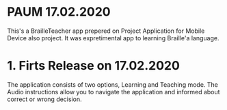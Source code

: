 # PAUM  17.02.2020
This's a BrailleTeacher app prepered on Project Application for Mobile Device also project.
It was expretimental app to learning Braille'a language.
 
# 1. Firts Release on 17.02.2020
The application consists of two options, Learning and Teaching mode.
The Audio instructions allow you to navigate the application and informed about correct or wrong decision.
